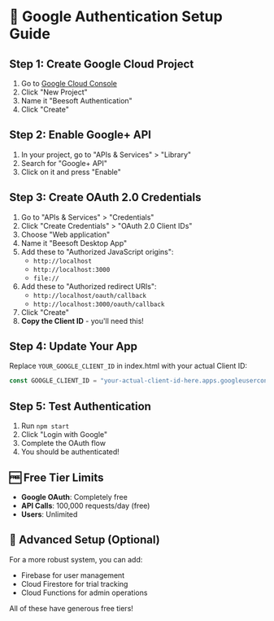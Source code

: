 # 🔐 Google Authentication Setup Guide

## Step 1: Create Google Cloud Project

1. Go to [Google Cloud Console](https://console.cloud.google.com/)
2. Click "New Project"
3. Name it "Beesoft Authentication"
4. Click "Create"

## Step 2: Enable Google+ API

1. In your project, go to "APIs & Services" > "Library"
2. Search for "Google+ API"
3. Click on it and press "Enable"

## Step 3: Create OAuth 2.0 Credentials

1. Go to "APIs & Services" > "Credentials"
2. Click "Create Credentials" > "OAuth 2.0 Client IDs"
3. Choose "Web application"
4. Name it "Beesoft Desktop App"
5. Add these to "Authorized JavaScript origins":
   - `http://localhost`
   - `http://localhost:3000`
   - `file://`
6. Add these to "Authorized redirect URIs":
   - `http://localhost/oauth/callback`
   - `http://localhost:3000/oauth/callback`
7. Click "Create"
8. **Copy the Client ID** - you'll need this!

## Step 4: Update Your App

Replace `YOUR_GOOGLE_CLIENT_ID` in index.html with your actual Client ID:

```javascript
const GOOGLE_CLIENT_ID = "your-actual-client-id-here.apps.googleusercontent.com";
```

## Step 5: Test Authentication

1. Run `npm start`
2. Click "Login with Google"
3. Complete the OAuth flow
4. You should be authenticated!

## 🆓 Free Tier Limits

- **Google OAuth**: Completely free
- **API Calls**: 100,000 requests/day (free)
- **Users**: Unlimited

## 🔧 Advanced Setup (Optional)

For a more robust system, you can add:
- Firebase for user management
- Cloud Firestore for trial tracking
- Cloud Functions for admin operations

All of these have generous free tiers!
